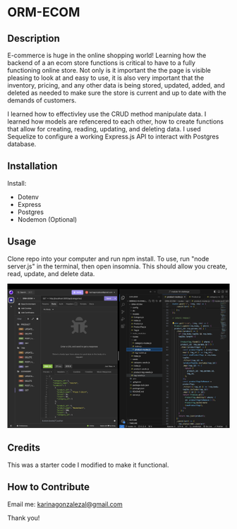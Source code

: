 # ORM-ECOM

## Description

E-commerce is huge in the online shopping world! Learning how the backend of a an ecom store functions is critical to have to a fully functioning online store. Not only is it important the the page is visible pleasing to look at and easy to use, it is also very important that the inventory, pricing, and any other data is being stored, updated, added, and deleted as needed to make sure the store is current and up to date with the demands of customers. 

I learned how to effectivley use the CRUD method manipulate data. I learned how models are refencered to each other, how to create functions that allow for creating, reading, updating, and deleting data. 
I used Sequelize to configure a working Express.js API to interact with Postgres database.

## Installation

Install:

- Dotenv
- Express
- Postgres
- Nodemon (Optional)

## Usage

Clone repo into your computer and run npm install.
To use, run "node server.js" in the terminal, then open insomnia.
This should allow you create, read, update, and delete data.

![alt text](assets/images/ORM-ECOM.png)

## Credits

This was a starter code I modified to make it functional.

## How to Contribute

Email me: karinagonzalezal@gmail.com

Thank you! 